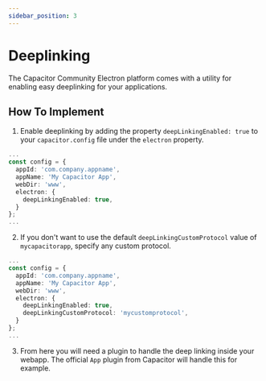 ```yaml
---
sidebar_position: 3
---
```


# Deeplinking

The Capacitor Community Electron platform comes with a utility for enabling easy deeplinking for your applications.

## How To Implement

1. Enable deeplinking by adding the property `deepLinkingEnabled: true` to your `capacitor.config` file under the `electron` property.
```typescript
...
const config = {
  appId: 'com.company.appname',
  appName: 'My Capacitor App',
  webDir: 'www',
  electron: {
    deepLinkingEnabled: true,
  }
};
...
```
2. If you don't want to use the default `deepLinkingCustomProtocol` value of `mycapacitorapp`, specify any custom protocol.
```typescript
...
const config = {
  appId: 'com.company.appname',
  appName: 'My Capacitor App',
  webDir: 'www',
  electron: {
    deepLinkingEnabled: true,
    deepLinkingCustomProtocol: 'mycustomprotocol',
  }
};
...
```
3. From here you will need a plugin to handle the deep linking inside your webapp. The official `App` plugin from Capacitor will handle this for example.

